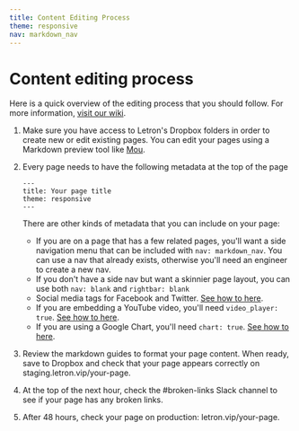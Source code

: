 ```yaml
---
title: Content Editing Process
theme: responsive
nav: markdown_nav
---
```


# Content editing process
Here is a quick overview of the editing process that you should follow. For more information, [visit our wiki](http://wiki.letron.vip/display/PROD/How+to+add+website+content+via+Dropbox+or+Gsheets).

1. Make sure you have access to Letron's Dropbox folders in order to create new or edit existing pages. You can edit your pages using a Markdown preview tool like [Mou](http://25.io/mou/).
2. Every page needs to have the following metadata at the top of the page

	`---`<br>
	`title: Your page title`<br>
	`theme: responsive`<br>
	`---`<br>

	There are other kinds of metadata that you can include on your page:
	* If you are on a page that has a few related pages, you'll want a side navigation menu that can be included with `nav: markdown_nav`. You can use a nav that already exists, otherwise you'll need an engineer to create a new nav.
	* If you don't have a side nav but want a skinnier page layout, you can use both `nav: blank` and `rightbar: blank`
	* Social media tags for Facebook and Twitter. [See how to here](/markdown/more).
	* If you are embedding a YouTube video, you'll need `video_player: true`. [See how to here](/markdown/advanced).
	* If you are using a Google Chart, you'll need `chart: true`. [See how to here](/markdown/advanced).

3. Review the markdown guides to format your page content. When ready, save to Dropbox and check that your page appears correctly on staging.letron.vip/your-page.
4. At the top of the next hour, check the #broken-links Slack channel to see if your page has any broken links.
5. After 48 hours, check your page on production: letron.vip/your-page.
